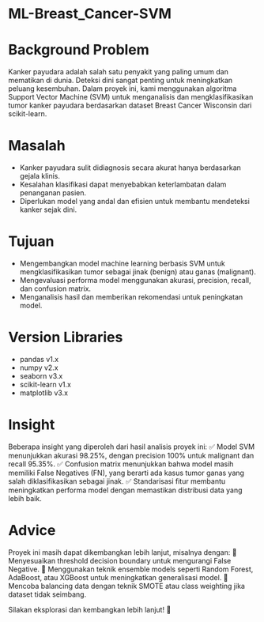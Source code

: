 # ML-Breast_Cancer-SVM

# Background Problem
Kanker payudara adalah salah satu penyakit yang paling umum dan mematikan di dunia. Deteksi dini sangat penting untuk meningkatkan peluang kesembuhan. Dalam proyek ini, kami menggunakan algoritma Support Vector Machine (SVM) untuk menganalisis dan mengklasifikasikan tumor kanker payudara berdasarkan dataset Breast Cancer Wisconsin dari scikit-learn.
# Masalah
- Kanker payudara sulit didiagnosis secara akurat hanya berdasarkan gejala klinis.
- Kesalahan klasifikasi dapat menyebabkan keterlambatan dalam penanganan pasien.
- Diperlukan model yang andal dan efisien untuk membantu mendeteksi kanker sejak dini.
# Tujuan
- Mengembangkan model machine learning berbasis SVM untuk mengklasifikasikan tumor sebagai jinak (benign) atau ganas (malignant).
- Mengevaluasi performa model menggunakan akurasi, precision, recall, dan confusion matrix.
- Menganalisis hasil dan memberikan rekomendasi untuk peningkatan model.

# Version Libraries
- pandas v1.x
- numpy v2.x
- seaborn v3.x
- scikit-learn v1.x
- matplotlib v3.x

# Insight
Beberapa insight yang diperoleh dari hasil analisis proyek ini:
✅ Model SVM menunjukkan akurasi 98.25%, dengan precision 100% untuk malignant dan recall 95.35%.
✅ Confusion matrix menunjukkan bahwa model masih memiliki False Negatives (FN), yang berarti ada kasus tumor ganas yang salah diklasifikasikan sebagai jinak.
✅ Standarisasi fitur membantu meningkatkan performa model dengan memastikan distribusi data yang lebih baik.

# Advice
Proyek ini masih dapat dikembangkan lebih lanjut, misalnya dengan:
📌 Menyesuaikan threshold decision boundary untuk mengurangi False Negative.
📌 Menggunakan teknik ensemble models seperti Random Forest, AdaBoost, atau XGBoost untuk meningkatkan generalisasi model.
📌 Mencoba balancing data dengan teknik SMOTE atau class weighting jika dataset tidak seimbang.

Silakan eksplorasi dan kembangkan lebih lanjut! 🚀
